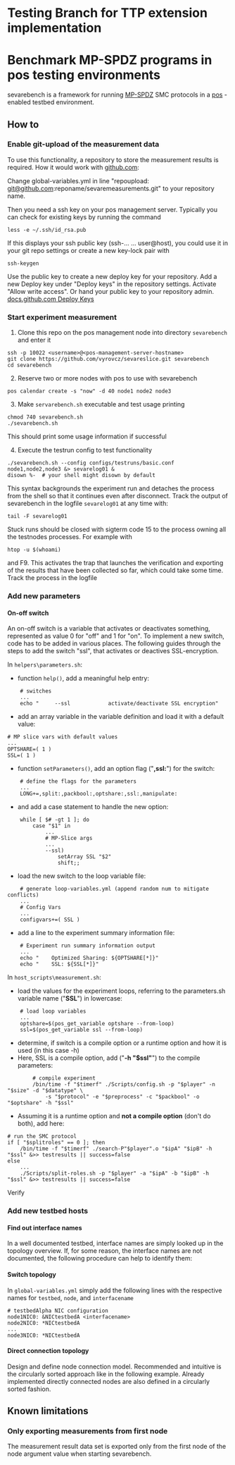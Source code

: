 # Testing Branch for TTP extension implementation

# Benchmark MP-SPDZ programs in pos testing environments

sevarebench is a framework for running [MP-SPDZ](https://github.com/data61/MP-SPDZ#protocols) SMC protocols in a [pos](https://dl.acm.org/doi/10.1145/3485983.3494841) -enabled testbed environment.

## How to

### Enable git-upload of the measurement data
To use this functionality, a repository to store the measurement results is required. How it would work with [github.com](https://github.com/new):

Change global-variables.yml in line "repoupload: git@github.com:reponame/sevaremeasurements.git" to your repository name.

Then you need a ssh key on your pos management server. Typically you can check for existing keys by running the command

```
less -e ~/.ssh/id_rsa.pub
```

If this displays your ssh public key (ssh-... ... user@host), you could use it in your git repo settings or create a new key-lock pair with 
```
ssh-keygen
```

Use the public key to create a new deploy key for your repository. Add a new Deploy key under "Deploy keys" in the repository settings. Activate "Allow write access". Or hand your public key to your repository admin.
[docs.github.com Deploy Keys](https://docs.github.com/en/developers/overview/managing-deploy-keys#deploy-keys)


### Start experiment measurement

1. Clone this repo on the pos management node into directory `sevarebench` and enter it

```
ssh -p 10022 <username>@<pos-management-server-hostname>
git clone https://github.com/vyrovcz/sevareslice.git sevarebench
cd sevarebench
```

2. Reserve two or more nodes with pos to use with sevarebench

```
pos calendar create -s "now" -d 40 node1 node2 node3
```

3. Make `servarebench.sh` executable and test usage printing

```
chmod 740 sevarebench.sh
./sevarebench.sh
```

This should print some usage information if successful

4. Execute the testrun config to test functionality

```
./sevarebench.sh --config configs/testruns/basic.conf node1,node2,node3 &> sevarelog01 &
disown %-  # your shell might disown by default
```

This syntax backgrounds the experiment run and detaches the process from the shell so that it continues even after disconnect. Track the output of sevarebench in the logfile `sevarelog01` at any time with:

```
tail -F sevarelog01
```

Stuck runs should be closed with sigterm code 15 to the process owning all the testnodes processes. For example with 
```
htop -u $(whoami)
```
and F9. This activates the trap that launches the verification and exporting of the results that have been collected so far, which could take some time. Track the process in the logfile

### Add new parameters

#### On-off switch

An on-off switch is a variable that activates or deactivates something, represented as value 0 for "off" and 1 for "on".
To implement a new switch, code has to be added in various places. The following guides through the steps to add the switch "ssl", that activates or deactives SSL-encryption.

In `helpers\parameters.sh`:
- function `help()`, add a meaningful help entry:

```
    # switches
    ...
    echo "     --ssl            activate/deactivate SSL encryption"
```

- add an array variable in the variable definition and load it with a default value:

```
# MP slice vars with default values
...
OPTSHARE=( 1 )
SSL=( 1 )
```

- function `setParameters()`, add an option flag ("**,ssl:**") for the switch:

```
    # define the flags for the parameters
    ...
    LONG+=,split:,packbool:,optshare:,ssl:,manipulate:
```

- and add a case statement to handle the new option:

```
    while [ $# -gt 1 ]; do
        case "$1" in
            ...
            # MP-Slice args
            ...
            --ssl)
                setArray SSL "$2"
                shift;;
```

- load the new switch to the loop variable file:

```
    # generate loop-variables.yml (append random num to mitigate conflicts)
    ...
    # Config Vars
    ...
    configvars+=( SSL )
```

- add a line to the experiment summary information file:

```
    # Experiment run summary information output
    ...
    echo "    Optimized Sharing: ${OPTSHARE[*]}"
    echo "    SSL: ${SSL[*]}"
```

In `host_scripts\measurement.sh`:
- load the values for the experiment loops, referring to the parameters.sh variable name ("**SSL**") in lowercase:

```
    # load loop variables
    ...
    optshare=$(pos_get_variable optshare --from-loop)
    ssl=$(pos_get_variable ssl --from-loop)
```

- determine, if switch is a compile option or a runtime option and how it is used (in this case -h)
- Here, SSL is a compile option, add ("**-h "$ssl"**") to the compile parameters:

```
        # compile experiment
        /bin/time -f "$timerf" ./Scripts/config.sh -p "$player" -n "$size" -d "$datatype" \
            -s "$protocol" -e "$preprocess" -c "$packbool" -o "$optshare" -h "$ssl"
```

- Assuming it is a runtime option and **not a compile option** (don't do both), add here:

```
# run the SMC protocol
if [ "$splitroles" == 0 ]; then
    /bin/time -f "$timerf" ./search-P"$player".o "$ipA" "$ipB" -h "$ssl" &>> testresults || success=false
else
    ...
    ./Scripts/split-roles.sh -p "$player" -a "$ipA" -b "$ipB" -h "$ssl" &>> testresults || success=false
```

Verify


### Add new testbed hosts

#### Find out interface names

In a well documented testbed, interface names are simply looked up in the topology overview.
If, for some reason, the interface names are not documented, the following procedure can help to identify them:



#### Switch topology

In `global-variables.yml` simply add the following lines with the respective names for `testbed`, `node`, and `interfacename`

```
# testbedAlpha NIC configuration
node1NIC0: &NICtestbedA <interfacename>
node2NIC0: *NICtestbedA
...
node3NIC0: *NICtestbedA
```

#### Direct connection topology

Design and define node connection model. Recommended and intuitive is the circularly sorted approach like in the following example. Already implemented directly connected nodes are also defined in a circularly sorted fashion.


## Known limitations

### Only exporting measurements from first node

The measurement result data set is exported only from the first node of the node argument value when starting sevarebench.